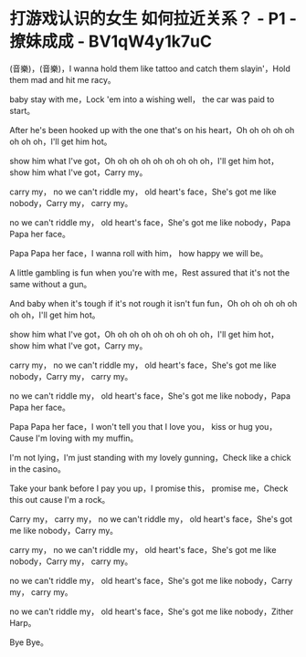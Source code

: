 # 打游戏认识的女生 如何拉近关系？ - P1 - 撩妹成成 - BV1qW4y1k7uC

(音樂)，(音樂)，I wanna hold them like tattoo and catch them slayin'，Hold them mad and hit me racy。

 baby stay with me，Lock 'em into a wishing well， the car was paid to start。

After he's been hooked up with the one that's on his heart，Oh oh oh oh oh oh oh oh，I'll get him hot。

 show him what I've got，Oh oh oh oh oh oh oh oh oh，I'll get him hot， show him what I've got，Carry my。

 carry my， no we can't riddle my， old heart's face，She's got me like nobody，Carry my， carry my。

 no we can't riddle my， old heart's face，She's got me like nobody，Papa Papa her face。

Papa Papa her face，I wanna roll with him， how happy we will be。

A little gambling is fun when you're with me，Rest assured that it's not the same without a gun。

And baby when it's tough if it's not rough it isn't fun fun，Oh oh oh oh oh oh oh oh，I'll get him hot。

 show him what I've got，Oh oh oh oh oh oh oh oh oh，I'll get him hot， show him what I've got，Carry my。

 carry my， no we can't riddle my， old heart's face，She's got me like nobody，Carry my， carry my。

 no we can't riddle my， old heart's face，She's got me like nobody，Papa Papa her face。

Papa Papa her face，I won't tell you that I love you， kiss or hug you，Cause I'm loving with my muffin。

 I'm not lying，I'm just standing with my lovely gunning，Check like a chick in the casino。

Take your bank before I pay you up，I promise this， promise me，Check this out cause I'm a rock。

Carry my， carry my， no we can't riddle my， old heart's face，She's got me like nobody，Carry my。

 carry my， no we can't riddle my， old heart's face，She's got me like nobody，Carry my， carry my。

 no we can't riddle my， old heart's face，She's got me like nobody，Carry my， carry my。

 no we can't riddle my， old heart's face，She's got me like nobody，Zither Harp。

Bye Bye。